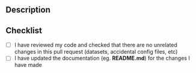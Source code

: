 ## Description

<!-- Write and explain of the changes introduced by this PR for the reviewers to fully understand -->

## Checklist

<!-- Please check everything that applies: -->

- [ ] I have reviewed my code and checked that there are no unrelated changes in this pull request (datasets, accidental config files, etc)
- [ ] I have updated the documentation (eg. **README.md**) for the changes I have made
